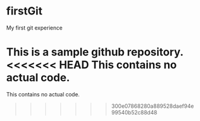 # firstGit
My first git experience

This is a sample github repository.
<<<<<<< HEAD
This contains no actual code.
=======
This contains no actual code.
>>>>>>> 300e07868280a889528daef94e99540b52c88d48
